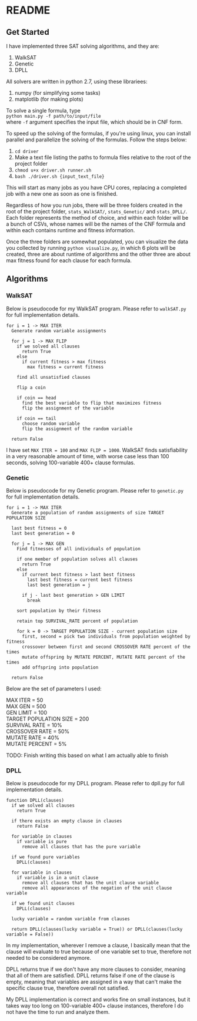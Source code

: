 # README #

## Get Started ##
I have implemented three SAT solving algorithms, and they are:

1. WalkSAT
2. Genetic
3. DPLL

All solvers are written in python 2.7, using these librariees:

1. numpy (for simplifying some tasks)
2. matplotlib (for making plots)

To solve a single formula, type  
`python main.py -f path/to/input/file`  
where `-f` argument specifies the input file, which should be in CNF form.  

To speed up the solving of the formulas, if you're using linux, you can
install parallel and parallelize the solving of the formulas. Follow the steps
below:

1. `cd driver`
2. Make a text file listing the paths to formula files relative to the root of
   the project folder
3. `chmod u+x driver.sh runner.sh`
4. `bash ./driver.sh {input_text_file}`

This will start as many jobs as you have CPU cores, replacing a completed job
with a new one as soon as one is finished.

Regardless of how you run jobs, there will be three folders created in the
root of the project folder, `stats_WalkSAT/`, `stats_Genetic/` and
`stats_DPLL/`.  Each folder represents the method of choice, and within each
folder will be a bunch of CSVs, whose names will be the names of the CNF
formula and within each contains runtime and fitness information.

Once the three folders are somewhat populated, you can visualize the data you
collected by running `python visualize.py`, in which 6 plots will be created,
three are about runtime of algorithms and the other three are about max
fitness found for each clause for each formula.

## Algorithms ##

### WalkSAT ###
Below is pseudocode for my WalkSAT program. Please refer to `walkSAT.py` for
full implementation details.

    for i = 1 -> MAX ITER
      Generate random variable assignments

      for j = 1 -> MAX FLIP
        if we solved all clauses
          return True
        else
          if current fitness > max fitness
            max fitness = current fitness
        
        find all unsatisfied clauses

        flip a coin
        
        if coin == head
          find the best variable to flip that maximizes fitness
          flip the assignment of the variable

        if coin == tail
          choose random variable
          flip the assignment of the random variable

      return False

I have set `MAX ITER = 100` and `MAX FLIP = 1000`. WalkSAT finds
satisfiability in a very reasonable amount of time, with worse case less than
100 seconds, solving 100-variable 400+ clause formulas.

### Genetic ###
Below is pseudocode for my Genetic program. Please refer to `genetic.py` for
full implementation details.

    for i = 1 -> MAX ITER
      Generate a population of random assignments of size TARGET POPULATION SIZE

      last best fitness = 0
      last best generation = 0

      for j = 1 -> MAX GEN
        Find fitnesses of all individuals of population
        
        if one member of population solves all clauses
          return True
        else
          if current best fitness > last best fitness
            last best fitness = current best fitness
            last best generation = j
          
          if j - last best generation > GEN LIMIT
            break
          
        sort population by their fitness
        
        retain top SURVIVAL_RATE percent of population
        
        for k = 0 -> TARGET POPULATION SIZE - current population size
          first, second = pick two individuals from population weighted by fitness
          crossover between first and second CROSSOVER RATE percent of the times
          mutate offspring by MUTATE PERCENT, MUTATE RATE percent of the times
          add offspring into population

      return False

Below are the set of parameters I used:

MAX ITER = 50  
MAX GEN  = 500  
GEN LIMIT = 100  
TARGET POPULATION SIZE = 200  
SURVIVAL RATE = 10%  
CROSSOVER RATE = 50%  
MUTATE RATE = 40%  
MUTATE PERCENT = 5%  

TODO: Finish writing this based on what I am actually able to finish

### DPLL ###
Below is pseudocode for my DPLL program. Please refer to dpll.py for full
implementation details.

    function DPLL(clauses)
      if we solved all clauses
        return True
      
      if there exists an empty clause in clauses
        return False
      
      for variable in clauses
        if variable is pure
          remove all clauses that has the pure variable

      if we found pure variables
        DPLL(clauses)

      for variable in clauses
        if variable is in a unit clause
          remove all clauses that has the unit clause variable
          remove all appearances of the negation of the unit clause variable

      if we found unit clauses
        DPLL(clauses)

      lucky variable = random variable from clauses
      
      return DPLL(clauses(lucky variable = True)) or DPLL(clauses(lucky variable = False))

In my implementation, wherever I remove a clause, I basically mean that the
clause will evaluate to true because of one variable set to true, therefore
not needed to be considered anymore.

DPLL returns true if we don't have any more clauses to consider, meaning that
all of them are satisfied. DPLL returns false if one of the clause is empty,
meaning that variables are assigned in a way that can't make the specific
clause true, therefore overall not satisfied.

My DPLL implementation is correct and works fine on small instances, but it
takes way too long on 100-variable 400+ clause instances, therefore I do not
have the time to run and analyze them. 
